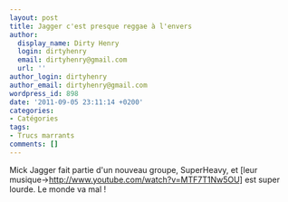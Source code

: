 ```yaml
---
layout: post
title: Jagger c'est presque reggae à l'envers
author:
  display_name: Dirty Henry
  login: dirtyhenry
  email: dirtyhenry@gmail.com
  url: ''
author_login: dirtyhenry
author_email: dirtyhenry@gmail.com
wordpress_id: 898
date: '2011-09-05 23:11:14 +0200'
categories:
- Catégories
tags:
- Trucs marrants
comments: []
---
```

Mick Jagger fait partie d'un nouveau groupe, SuperHeavy, et [leur musique->http://www.youtube.com/watch?v=MTF7T1Nw5OU] est super lourde. Le monde va mal !
